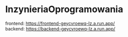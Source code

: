 # InzynieriaOprogramowania
frontend: https://frontend-geycvroewq-lz.a.run.app/ \
backend: https://backend-geycvroewq-lz.a.run.app/
